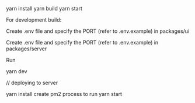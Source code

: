yarn install
yarn build
yarn start

For development build:

Create .env file and specify the PORT (refer to .env.example) in packages/ui

Create .env file and specify the PORT (refer to .env.example) in packages/server

Run

yarn dev


// deploying to server 

yarn install
create pm2 process to run yarn start 



